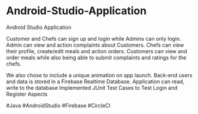 # Android-Studio-Application
Android Studio Application 

Customer and Chefs can sign up and login while Admins can only login. Admin can view and action complaints about Customers. Chefs can view their profile, create/edit meals and action orders. Customers can view and order meals while also being able to submit complaints and ratings for the chefs.

We also chose to include a unique animation on app launch. Back-end users and data is stored in a Firebase Realtime Database. Application can read, write to the database Implemented JUnit Test Cases to Test Login and Register Aspects


#Java #AndroidStudio #Firebase #CircleCI
